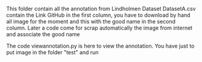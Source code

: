 This folder contain all the annotation from Lindholmen Dataset
DatasetA.csv contain the Link GitHub in the first column, you have to download by hand all image for the moment and this with the good name in the second column.
Later a code come for scrap automatically the image from internet and associate the good name

The code viewannotation.py is here to view the annotation. You have just to put image in the folder "test" and run